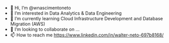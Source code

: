 - 👋 Hi, I’m @wnascimentoneto
- 👀 I’m interested in Data Analytics & Data Engineering
- 🌱 I’m currently learning Cloud Infrastructure Development and  Database Migration (AWS)
- 💞️ I’m looking to collaborate on ...
- 📫 How to reach me https://www.linkedin.com/in/walter-neto-697b8168/

<!---
wnascimentoneto/wnascimentoneto is a ✨ special ✨ repository because its `README.md` (this file) appears on your GitHub profile.
You can click the Preview link to take a look at your changes.
--->
